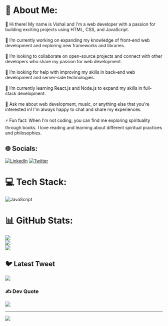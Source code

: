 # 💫 About Me:
👋 Hi there! My name is Vishal and I'm a web developer with a passion for building exciting projects using HTML, CSS, and JavaScript.<br><br>🔭 I’m currently working on expanding my knowledge of front-end web development and exploring new frameworks and libraries.<br><br>👯 I’m looking to collaborate on open-source projects and connect with other developers who share my passion for web development.<br><br>🤝 I’m looking for help with improving my skills in back-end web development and server-side technologies.<br><br>🌱 I’m currently learning React.js and Node.js to expand my skills in full-stack development.<br><br>💬 Ask me about web development, music, or anything else that you're interested in! I'm always happy to chat and share my experiences.<br><br>⚡ Fun fact: When I'm not coding, you can find me exploring spirituality through books. I love reading and learning about different spiritual practices and philosophies.


## 🌐 Socials:
[![LinkedIn](https://img.shields.io/badge/LinkedIn-%230077B5.svg?logo=linkedin&logoColor=white)](https://linkedin.com/in/https://www.linkedin.com/in/vishal-kumar-41b562114/) [![Twitter](https://img.shields.io/badge/Twitter-%231DA1F2.svg?logo=Twitter&logoColor=white)](https://twitter.com/https://twitter.com/vishal943) 

# 💻 Tech Stack:
![JavaScript](https://img.shields.io/badge/javascript-%23323330.svg?style=for-the-badge&logo=javascript&logoColor=%23F7DF1E)
# 📊 GitHub Stats:
![](https://github-readme-stats.vercel.app/api?username=Vishalkr17&theme=dark&hide_border=false&include_all_commits=false&count_private=false)<br/>
![](https://github-readme-streak-stats.herokuapp.com/?user=Vishalkr17&theme=dark&hide_border=false)<br/>
![](https://github-readme-stats.vercel.app/api/top-langs/?username=Vishalkr17&theme=dark&hide_border=false&include_all_commits=false&count_private=false&layout=compact)

## 🐦 Latest Tweet
[![](https://gtce.itsvg.in/api?username=https://twitter.com/vishal943)](https://github.com/VishwaGauravIn/github-twitter-card-embed)

### ✍️ Dev Quote
![](https://quotes-github-readme.vercel.app/api?type=horizontal&theme=radical)

---
[![](https://visitcount.itsvg.in/api?id=Vishalkr17&icon=0&color=0)](https://visitcount.itsvg.in)

<!-- Proudly created with GPRM ( https://gprm.itsvg.in ) -->
